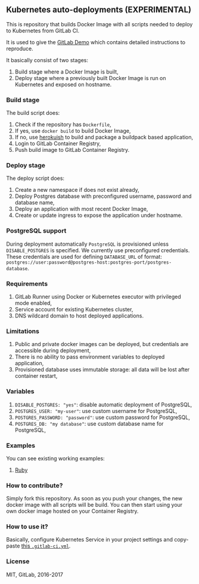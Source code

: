 ## Kubernetes auto-deployments (EXPERIMENTAL)

This is repository that builds Docker Image with all scripts needed to
deploy to Kubernetes from GitLab CI.

It is used to give the [GitLab Demo](https://about.gitlab.com/handbook/sales/demo/) which contains detailed instructions to reproduce.

It basically consist of two stages:
1. Build stage where a Docker Image is built,
2. Deploy stage where a previously built Docker Image is run on Kubernetes and
   exposed on hostname.

### Build stage

The build script does:
1. Check if the repository has `Dockerfile`,
2. If yes, use `docker build` to build Docker Image,
3. If no, use [herokuish](https://github.com/gliderlabs/herokuish) to build
   and package a buildpack based application,
4. Login to GitLab Container Registry,
5. Push build image to GitLab Container Registry.

### Deploy stage

The deploy script does:
1. Create a new namespace if does not exist already,
1. Deploy Postgres database with preconfigured username, password and database name,
1. Deploy an application with most recent Docker Image,
1. Create or update ingress to expose the application under hostname.

### PostgreSQL support

During deployment automatically `PostgreSQL` is provisioned unless `DISABLE_POSTGRES` is specified.
We currently use preconfigured credentials. These credentials are used for defining `DATABASE_URL`
of format: `postgres://user:password@postgres-host:postgres-port/postgres-database`.

### Requirements

1. GitLab Runner using Docker or Kubernetes executor with privileged mode enabled,
2. Service account for existing Kubernetes cluster,
3. DNS wildcard domain to host deployed applications.

### Limitations

1. Public and private docker images can be deployed, but credentials are accessible during deployment,
1. There is no ability to pass environment variables to deployed application,
1. Provisioned database uses immutable storage: all data will be lost after container restart,

### Variables

1. `DISABLE_POSTGRES: "yes"`: disable automatic deployment of PostgreSQL,
1. `POSTGRES_USER: "my-user"`: use custom username for PostgreSQL,
1. `POSTGRES_PASSWORD: "password"`: use custom password for PostgreSQL,
1. `POSTGRES_DB: "my database"`: use custom database name for PostgreSQL,

### Examples

You can see existing working examples:
1. [Ruby](https://gitlab.com/gitlab-examples/ruby-openshift-example/)

### How to contribute?

Simply fork this repository. As soon as you push your changes,
the new docker image with all scripts will be build.
You can then start using your own docker image hosted on your Container Registry.

### How to use it?

Basically, configure Kubernetes Service in your project settings and
copy-paste [this `.gitlab-ci.yml`](https://gitlab.com/gitlab-org/gitlab-ci-yml/blob/master/autodeploy/Kubernetes.gitlab-ci.yml).

### License

MIT, GitLab, 2016-2017
